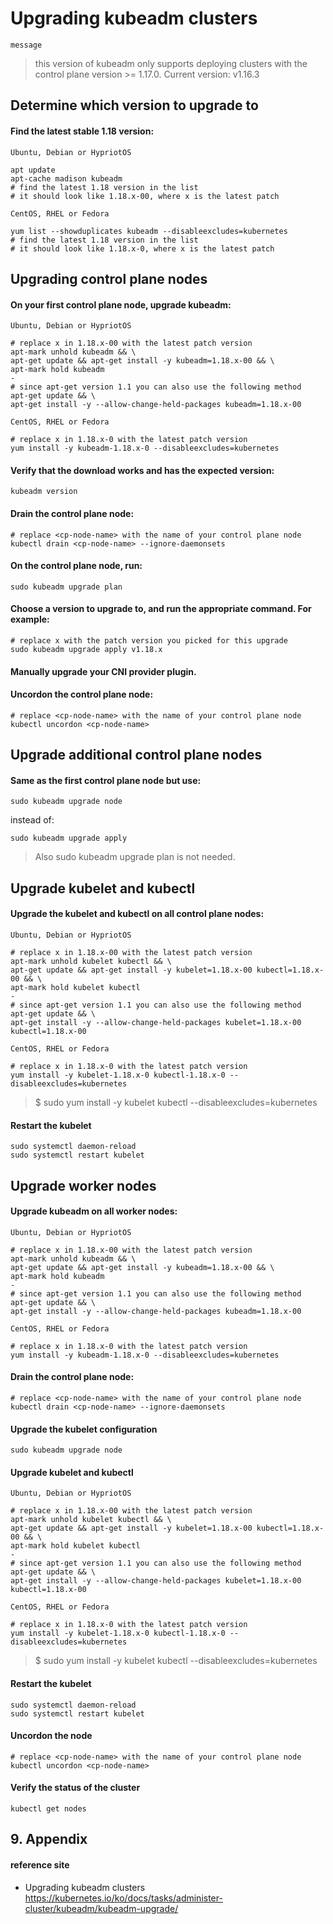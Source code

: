 # Upgrading kubeadm clusters

`message`  
> this version of kubeadm only supports deploying clusters with the control plane version >= 1.17.0. Current version: v1.16.3


## Determine which version to upgrade to

#### Find the latest stable 1.18 version:
`Ubuntu, Debian or HypriotOS`  
```
apt update
apt-cache madison kubeadm
# find the latest 1.18 version in the list
# it should look like 1.18.x-00, where x is the latest patch
```
`CentOS, RHEL or Fedora`  
```
yum list --showduplicates kubeadm --disableexcludes=kubernetes
# find the latest 1.18 version in the list
# it should look like 1.18.x-0, where x is the latest patch
```

## Upgrading control plane nodes

#### On your first control plane node, upgrade kubeadm:
`Ubuntu, Debian or HypriotOS`  
```
# replace x in 1.18.x-00 with the latest patch version
apt-mark unhold kubeadm && \
apt-get update && apt-get install -y kubeadm=1.18.x-00 && \
apt-mark hold kubeadm
-
# since apt-get version 1.1 you can also use the following method
apt-get update && \
apt-get install -y --allow-change-held-packages kubeadm=1.18.x-00
```
`CentOS, RHEL or Fedora`  
```
# replace x in 1.18.x-0 with the latest patch version
yum install -y kubeadm-1.18.x-0 --disableexcludes=kubernetes
```

#### Verify that the download works and has the expected version:
```
kubeadm version
```

#### Drain the control plane node:
```
# replace <cp-node-name> with the name of your control plane node
kubectl drain <cp-node-name> --ignore-daemonsets
```

#### On the control plane node, run:
```
sudo kubeadm upgrade plan
```

#### Choose a version to upgrade to, and run the appropriate command. For example:
```
# replace x with the patch version you picked for this upgrade
sudo kubeadm upgrade apply v1.18.x
```

#### Manually upgrade your CNI provider plugin.

#### Uncordon the control plane node:
```
# replace <cp-node-name> with the name of your control plane node
kubectl uncordon <cp-node-name>
```

## Upgrade additional control plane nodes

#### Same as the first control plane node but use:
```
sudo kubeadm upgrade node
```
instead of:
```
sudo kubeadm upgrade apply
```
> Also sudo kubeadm upgrade plan is not needed.

## Upgrade kubelet and kubectl

#### Upgrade the kubelet and kubectl on all control plane nodes:
`Ubuntu, Debian or HypriotOS`  
```
# replace x in 1.18.x-00 with the latest patch version
apt-mark unhold kubelet kubectl && \
apt-get update && apt-get install -y kubelet=1.18.x-00 kubectl=1.18.x-00 && \
apt-mark hold kubelet kubectl
-
# since apt-get version 1.1 you can also use the following method
apt-get update && \
apt-get install -y --allow-change-held-packages kubelet=1.18.x-00 kubectl=1.18.x-00
```
`CentOS, RHEL or Fedora`  
```
# replace x in 1.18.x-0 with the latest patch version
yum install -y kubelet-1.18.x-0 kubectl-1.18.x-0 --disableexcludes=kubernetes
```
>$ sudo yum install -y kubelet kubectl --disableexcludes=kubernetes  

#### Restart the kubelet
```
sudo systemctl daemon-reload
sudo systemctl restart kubelet
```

## Upgrade worker nodes

#### Upgrade kubeadm on all worker nodes:
`Ubuntu, Debian or HypriotOS`  
```
# replace x in 1.18.x-00 with the latest patch version
apt-mark unhold kubeadm && \
apt-get update && apt-get install -y kubeadm=1.18.x-00 && \
apt-mark hold kubeadm
-
# since apt-get version 1.1 you can also use the following method
apt-get update && \
apt-get install -y --allow-change-held-packages kubeadm=1.18.x-00
```
`CentOS, RHEL or Fedora`  
```
# replace x in 1.18.x-0 with the latest patch version
yum install -y kubeadm-1.18.x-0 --disableexcludes=kubernetes
```

#### Drain the control plane node:
```
# replace <cp-node-name> with the name of your control plane node
kubectl drain <cp-node-name> --ignore-daemonsets
```

#### Upgrade the kubelet configuration
```
sudo kubeadm upgrade node
```

#### Upgrade kubelet and kubectl
`Ubuntu, Debian or HypriotOS`  
```
# replace x in 1.18.x-00 with the latest patch version
apt-mark unhold kubelet kubectl && \
apt-get update && apt-get install -y kubelet=1.18.x-00 kubectl=1.18.x-00 && \
apt-mark hold kubelet kubectl
-
# since apt-get version 1.1 you can also use the following method
apt-get update && \
apt-get install -y --allow-change-held-packages kubelet=1.18.x-00 kubectl=1.18.x-00
```
`CentOS, RHEL or Fedora`  
```
# replace x in 1.18.x-0 with the latest patch version
yum install -y kubelet-1.18.x-0 kubectl-1.18.x-0 --disableexcludes=kubernetes
```
>$ sudo yum install -y kubelet kubectl --disableexcludes=kubernetes  

#### Restart the kubelet
```
sudo systemctl daemon-reload
sudo systemctl restart kubelet
```

#### Uncordon the node
```
# replace <cp-node-name> with the name of your control plane node
kubectl uncordon <cp-node-name>
```

#### Verify the status of the cluster
```
kubectl get nodes
```

## 9. Appendix

#### reference site

* Upgrading kubeadm clusters  
https://kubernetes.io/ko/docs/tasks/administer-cluster/kubeadm/kubeadm-upgrade/
